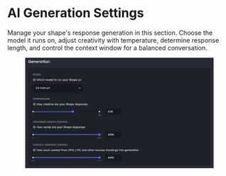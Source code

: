 # AI Generation Settings

Manage your shape's response generation in this section. Choose the model it runs on, adjust creativity with temperature, determine response length, and control the context window for a balanced conversation.

<figure><img src="../../../.gitbook/assets/Screenshot 2023-11-30 103301.png" alt=""><figcaption></figcaption></figure>
